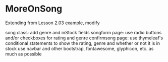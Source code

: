 # MoreOnSong
Extending from Lesson 2.03 example, modify

song class:  add genre and inStock fields
songform page: use radio buttons and/or checkboxes for rating and genre
confirmsong page: use thymeleaf's conditional statements to show the rating, genre and whether or not it is in stock 
use navbar and other bootstrap, fontawesome, glyphicon, etc. as much as possible  
